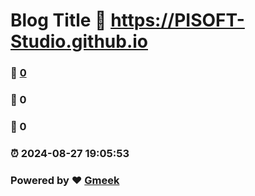 # Blog Title :link: https://PISOFT-Studio.github.io 
### :page_facing_up: [0](https://PISOFT-Studio.github.io/tag.html) 
### :speech_balloon: 0 
### :hibiscus: 0 
### :alarm_clock: 2024-08-27 19:05:53 
### Powered by :heart: [Gmeek](https://github.com/Meekdai/Gmeek)
